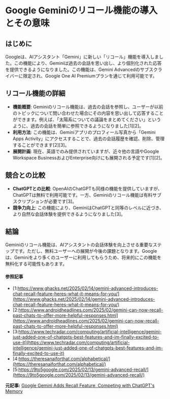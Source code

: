 # Google Geminiのリコール機能の導入とその意味

## はじめに

Googleは、AIアシスタント「Gemini」に新しい「リコール」機能を導入しました。この機能により、Geminiは過去の会話を思い出し、より個別化された応答を提供できるようになりました。この機能は、Gemini Advancedのサブスクライバーに限定され、Google One AI Premiumプランを通じて利用可能です。

## リコール機能の詳細

- **機能概要**: Geminiのリコール機能は、過去の会話を参照し、ユーザーが以前のトピックについて問い合わせた場合にその内容を思い出して応答することができます。例えば、「太陽系についての議論をまとめてください」というように、過去の会話を簡単に参照できるようになりました[1][2]。
- **利用方法**: この機能は、Geminiアプリのプロフィール写真から「Gemini Apps Activity」にアクセスすることで、過去の会話履歴を確認、削除、管理することができます[2][3]。
- **展開計画**: 現在、英語でのみ提供されていますが、近々他の言語やGoogle Workspace BusinessおよびEnterprise向けにも展開される予定です[1][2]。

## 競合との比較

- **ChatGPTとの比較**: OpenAIのChatGPTも同様の機能を提供していますが、ChatGPTは無料で利用可能です。一方、Geminiのリコール機能は有料サブスクリプションが必要です[3]。
- **競争力向上**: この機能により、GeminiはChatGPTと同等のレベルに近づき、より自然な会話体験を提供できるようになりました[3]。

## 結論

Geminiのリコール機能は、AIアシスタントの会話体験を向上させる重要なステップです。ただし、無料ユーザーへの展開が今後の課題となります。Googleは、Geminiをより多くのユーザーに利用してもらうため、将来的にこの機能を無料化する可能性もあります。

#### 参照記事
- [1:https://www.ghacks.net/2025/02/14/gemini-advanced-introduces-chat-recall-feature-heres-what-it-means-for-you/](https://www.ghacks.net/2025/02/14/gemini-advanced-introduces-chat-recall-feature-heres-what-it-means-for-you/)
- [2:https://www.androidheadlines.com/2025/02/gemini-can-now-recall-past-chats-to-offer-more-helpful-responses.html](https://www.androidheadlines.com/2025/02/gemini-can-now-recall-past-chats-to-offer-more-helpful-responses.html)
- [3:https://www.techradar.com/computing/artificial-intelligence/gemini-just-added-one-of-chatgpts-best-features-and-im-finally-excited-to-use-it](https://www.techradar.com/computing/artificial-intelligence/gemini-just-added-one-of-chatgpts-best-features-and-im-finally-excited-to-use-it)
- [4:https://theresanaiforthat.com/alphabetical/](https://theresanaiforthat.com/alphabetical/)
- [5:https://9to5google.com/2025/02/13/gemini-advanced-recall/](https://9to5google.com/2025/02/13/gemini-advanced-recall/)


**元記事:** [Google Gemini Adds Recall Feature, Competing with ChatGPT's Memory](https://nomusica.com/google-gemini-adds-recall-feature-competing-with-chatgpts-memory/)